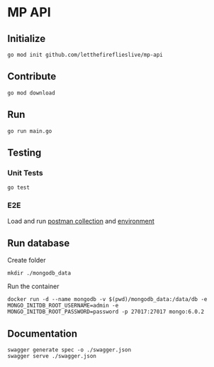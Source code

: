 # MP API

## Initialize
`go mod init github.com/letthefireflieslive/mp-api`

## Contribute
`go mod download`

## Run
`go run main.go`

## Testing

### Unit Tests
`go test`

### E2E
Load and run [postman collection](https://www.getpostman.com/collections/de9ac6fa670ad3fc7ce3) and 
[environment](https://hammerden.postman.co/workspace/hammerden~20b843e8-ff70-4051-8b09-2a779a657145/environment/23681075-bc2f01e6-fe9f-4e62-a238-4a7e813df886)

## Run database
Create folder

`mkdir ./mongodb_data`

Run the container

`docker run -d --name mongodb -v $(pwd)/mongodb_data:/data/db -e MONGO_INITDB_ROOT_USERNAME=admin -e MONGO_INITDB_ROOT_PASSWORD=password -p 27017:27017 mongo:6.0.2`

## Documentation
```
swagger generate spec -o ./swagger.json
swagger serve ./swagger.json
```

